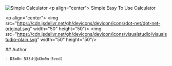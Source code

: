 ![Simple Calculator](https://raw.githubusercontent.com/d3m0n-533d/simple-calculator/main/screenshot.png) 
<p align="center">
  Simple Easy To Use Calculator
</p> 

<p align="center">
<img src="https://cdn.jsdelivr.net/gh/devicons/devicon/icons/dot-net/dot-net-original.svg" width="50" height="50"/>
<img src="https://cdn.jsdelivr.net/gh/devicons/devicon/icons/visualstudio/visualstudio-plain.svg" width="50" height="50"/>
</p> 
    
 ## Author 
  
 ```plain 
 - D3m0n 533d(@d3m0n-5eed) 
 ```
